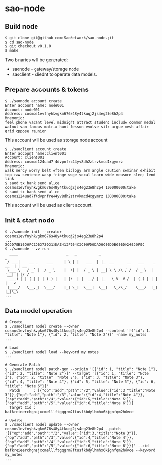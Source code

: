 # sao-node

## Build node
	$ git clone git@github.com:SaoNetwork/sao-node.git
	$ cd sao-node
	$ git checkout v0.1.0
	$ make
Two binaries will be generated:
* saonode - gateway/storage node
* saoclient - cliednt to operate data models.

## Prepare accounts & tokens
	$ ./saonode account create
	Enter account name: node001
	Account: node001
	Address: cosmos1evfnyhkvgkm676s48y4tkuqj2js4eg23e8h2p4
	Mnemonic:
	feel phone vacant level midnight attract student include common medal walnut van famous matrix hunt lesson evolve silk argue mesh affair grid oppose reunion
This account will be used as storage node account.

	$ ./saoclient account create
	Enter account name:client001
	Account: client001
	Address: cosmos124uad7f4dvpnfre44yv8dh2ztrvkmcd4xgymrz
	Mnemonic:
	walk mercy worry belt often biology arm angle caution seminar exhibit top raw sentence wasp fringe wage vocal learn wide measure sleep lend link
	$ saod tx bank send alice cosmos1evfnyhkvgkm676s48y4tkuqj2js4eg23e8h2p4 100000000stake
	$ saod tx bank send alice cosmos124uad7f4dvpnfre44yv8dh2ztrvkmcd4xgymrz 100000000stake
This account will be used as client account.

## Init & start node
	$ ./saonode init --creator cosmos1evfnyhkvgkm676s48y4tkuqj2js4eg23e8h2p4
	...
	563D7EB1856FC26B3720313DAE413F184C3C96FD0DA5869ED6B69BD924830FE6
	$ ./saonode --vv run
	  ____                      _   _          _                               _
	 / ___|    __ _    ___     | \ | |   ___  | |_  __      __   ___    _ __  | | __
	 \___ \   / _` |  / _ \    |  \| |  / _ \ | __| \ \ /\ / /  / _ \  | '__| | |/ /
	  ___) | | (_| | | (_) |   | |\  | |  __/ | |_   \ V  V /  | (_) | | |    |   <
	 |____/   \__,_|  \___/    |_| \_|  \___|  \__|   \_/\_/    \___/  |_|    |_|\_\
	...

## Data model operation
	# Create
	$ ./saoclient model create --owner cosmos1evfnyhkvgkm676s48y4tkuqj2js4eg23e8h2p4 --content '[{"id": 1, "title": "Note 1"}, {"id": 2, "title": "Note 2"}]' -name my_notes
	...
	
	# Load
	$ ./saoclient model load --keyword my_notes
	...
	
	# Generate Patch
	$ ./saoclient model patch-gen --origin '[{"id": 1, "title": "Note 1"}, {"id": 2, "title": "Note 2"}]' --target '[{"id": 1, "title": "Note 1"}, {"id": 2, "title": "Note 2"}, {"id": 3, "title": "Note 3"}, {"id": 4, "title": "Note 4"}, {"id": 5, "title": "Note 5"}, {"id": 6, "title": "Note 6"}]'
	  Patch      : [{"op":"add","path":"/2","value":{"id":3,"title":"Note 3"}},{"op":"add","path":"/3","value":{"id":4,"title":"Note 4"}},{"op":"add","path":"/4","value":{"id":5,"title":"Note 5"}},{"op":"add","path":"/5","value":{"id":6,"title":"Note 6"}}]
	  Target Cid : bafkreieerchgnsjxcmelllftgqgrm7ftusfkbdylhmhx6kjgnfqm2hdvce
	
	# Update
	$ ./saoclient model update --owner cosmos1evfnyhkvgkm676s48y4tkuqj2js4eg23e8h2p4 --patch '[{"op":"add","path":"/2","value":{"id":3,"title":"Note 3"}},{"op":"add","path":"/3","value":{"id":4,"title":"Note 4"}},{"op":"add","path":"/4","value":{"id":5,"title":"Note 5"}},{"op":"add","path":"/5","value":{"id":6,"title":"Note 6"}}]' --cid bafkreieerchgnsjxcmelllftgqgrm7ftusfkbdylhmhx6kjgnfqm2hdvce --keyword my_notes
	...
	
